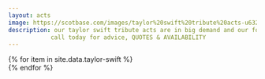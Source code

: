 ```yaml
---
layout: acts
image: https://scotbase.com/images/taylor%20swift%20tribute%20acts-u632077-fr.jpg
description: our taylor swift tribute acts are in big demand and our four songstresses who put on terrific shows of this small powerhouse deliver every time. In September 2009 taylor swift became the first country music artist to win an MTV Video Music Award when "You Belong with Me" was named Best Female Video.She is also the recipient of ten Grammy Awards, five Guinness World Records, one Emmy Award, 23 Billboard Music Awards, 11 Country Music Association Awards, eight Academy of Country Music Awards, and one Brit Award. Swift is one of the best-selling artists of all time, having sold more than 40 million albums.our taylor swift tribute acts are also suitable for small or large venues. a great night of entertainment is guaranteed with these immensely popular tribute shows. <hr>
            call today for advice, QUOTES & AVAILABILITY
---
```


<div class="row mt-4 mb-4">
  {% for item in site.data.taylor-swift %}
    <div class="col-md-4 mb-5">
      <div class="card border-0 shadow h-100">
        <a href="/acts/{{ item.title | slugify }}">
          <img class="card-img-top" src="{{ item.image_src }}" alt="" />
        </a>
      </div>
    </div>
  {% endfor %}
</div>